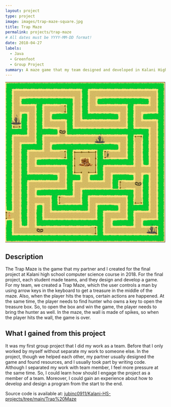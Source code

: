 ```yaml
---
layout: project
type: project
image: images/trap-maze-square.jpg
title: Trap Maze
permalink: projects/trap-maze
# All dates must be YYYY-MM-DD format!
date: 2018-04-27
labels:
  - Java
  - Greenfoot
  - Group Project
summary: A maze game that my team designed and developed in Kalani High School computer science class in 2018.
---
```


<img class="ui medium right floated image" src="../images/trap-maze-square.jpg">

## Description

The Trap Maze is the game that my partner and I created for the final project at Kalani high school computer science course in 2018. For the final project, each student made teams, and they design and develop a game. For my team, we created a Trap Maze, which the user controls a man by using arrow keys in the keyboard to get a treasure in the middle of the maze. Also, when the player hits the traps, certain actions are happened. At the same time, the player needs to find hunter who owns a key to open the treasure box. So, to open the box and win the game, the player needs to bring the hunter as well. In the maze, the wall is made of spikes, so when the player hits the wall, the game is over. 

## What I gained from this project

It was my first group project that I did my work as a team. Before that I only worked by myself without separate my work to someone else. In the project, though we helped each other, my partner usually designed the game and found resources, and I usually took part by writing code. Although I separated my work with team member, I feel more pressure at the same time. So, I could learn how should I engage the project as a member of a team. Moreover, I could gain an experience about how to develop and design a program from the start to the end. 


Source code is available at: <a href="https://github.com/jubinc0911/Kalani-HS-projects/tree/main/Trap%20Maze"><i class="large github icon "></i>jubinc0911/Kalani-HS-projects/tree/main/Trap%20Maze</a>

